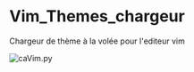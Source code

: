 # Vim_Themes_chargeur
Chargeur de thème à la volée pour l'editeur vim

![caVim.py](https://i.ibb.co/WnXPLJx/Cagliostro-ca-Vim.png)
